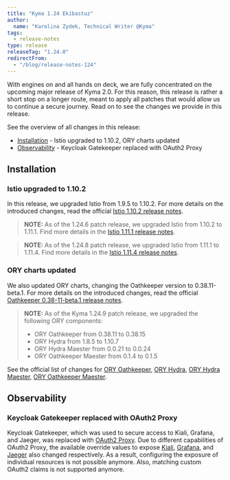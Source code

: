 ```yaml
---
title: "Kyma 1.24 Ekibastuz"
author:
  name: "Karolina Zydek, Technical Writer @Kyma"
tags:
  - release-notes
type: release
releaseTag: "1.24.0"
redirectFrom:
  - "/blog/release-notes-124"
---
```


With engines on and all hands on deck, we are fully concentrated on the upcoming major release of Kyma 2.0. For this reason, this release is rather a short stop on a longer route, meant to apply all patches that would allow us to continue a secure journey. Read on to see the changes we provide in this release.

<!-- overview -->

See the overview of all changes in this release:

- [Installation](#installation) - Istio upgraded to 1.10.2, ORY charts updated
- [Observability](#observability) - Keycloak Gatekeeper replaced with OAuth2 Proxy

## Installation

### Istio upgraded to 1.10.2

In this release, we upgraded Istio from 1.9.5 to 1.10.2.
For more details on the introduced changes, read the official [Istio 1.10.2 release notes](https://istio.io/latest/news/releases/1.10.x/announcing-1.10.2/).

> **NOTE:** As of the 1.24.6 patch release, we upgraded Istio from 1.10.2 to 1.11.1. Find more details in the [Istio 1.11.1 release notes](https://istio.io/latest/news/releases/1.11.x/announcing-1.11/).

> **NOTE:** As of the 1.24.8 patch release, we upgraded Istio from 1.11.1 to 1.11.4. Find more details in the [Istio 1.11.4 release notes](https://istio.io/latest/news/releases/1.11.x/announcing-1.11.4/).  

### ORY charts updated

We also updated ORY charts, changing the Oathkeeper version to 0.38.11-beta.1.
For more details on the introduced changes, read the official [Oathkeeper 0.38-11-beta.1 release notes](https://github.com/ory/oathkeeper/releases/tag/v0.38.11-beta.1).

> **NOTE:** As of the Kyma 1.24.9 patch release, we upgraded the following ORY components:
>
> - ORY Oathkeeper from 0.38.11 to 0.38.15
> - ORY Hydra from 1.8.5 to 1.10.7
> - ORY Hydra Maester from 0.0.21 to 0.0.24
> - ORY Oathkeeper Maester from 0.1.4 to 0.1.5

See the official list of changes for [ORY Oathkeeper](https://github.com/ory/oathkeeper/releases/tag/v0.38.15-beta.1), [ORY Hydra](https://github.com/ory/hydra/releases/tag/v1.10.7), [ORY Hydra Maester](https://github.com/ory/hydra-maester/releases/tag/v0.0.24), [ORY Oathkeeper Maester](https://github.com/ory/oathkeeper-maester/releases/tag/v0.1.5).

## Observability

### Keycloak Gatekeeper replaced with OAuth2 Proxy

Keycloak Gatekeeper, which was used to secure access to Kiali, Grafana, and Jaeger, was replaced with [OAuth2 Proxy](https://github.com/oauth2-proxy/oauth2-proxy). Due to different capabilities of OAuth2 Proxy, the available override values to expose [Kiali](https://github.com/kyma-project/kyma/blob/main/resources/kiali/values.yaml#L30), [Grafana](https://github.com/kyma-project/kyma/blob/main/resources/monitoring/charts/grafana/values.yaml#L714), and [Jaeger](https://github.com/kyma-project/kyma/blob/main/resources/tracing/values.yaml#L123) also changed respectively. As a result, configuring the exposure of individual resources is not possible anymore. Also, matching custom OAuth2 claims is not supported anymore. 
